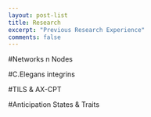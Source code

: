 ```yaml
---
layout: post-list
title: Research
excerpt: "Previous Research Experience"
comments: false
---
```


#Networks n Nodes

#C.Elegans integrins

#TILS & AX-CPT

#Anticipation States & Traits
